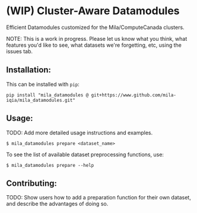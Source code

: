 # (WIP) Cluster-Aware Datamodules

Efficient Datamodules customized for the Mila/ComputeCanada clusters.

NOTE: This is a work in progress. Please let us know what you think, what features you'd like to see, what datasets we're forgetting, etc, using the issues tab.

## Installation:

This can be installed with `pip`:

```console
pip install "mila_datamodules @ git+https://www.github.com/mila-iqia/mila_datamodules.git"
```

## Usage:

TODO: Add more detailed usage instructions and examples.

```console
$ mila_datamodules prepare <dataset_name>
```

To see the list of available dataset preprocessing functions, use:

```console
$ mila_datamodules prepare --help
```

## Contributing:

TODO: Show users how to add a preparation function for their own dataset, and describe the
advantages of doing so.
